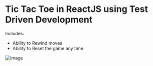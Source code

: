 # Tic Tac Toe in ReactJS using Test Driven Development

Includes:
- Ability to Rewind moves
- Ability to Reset the game any time


![image](https://user-images.githubusercontent.com/17035776/146141009-29fd0f9f-6382-48c0-af29-bf51140287f2.png)
